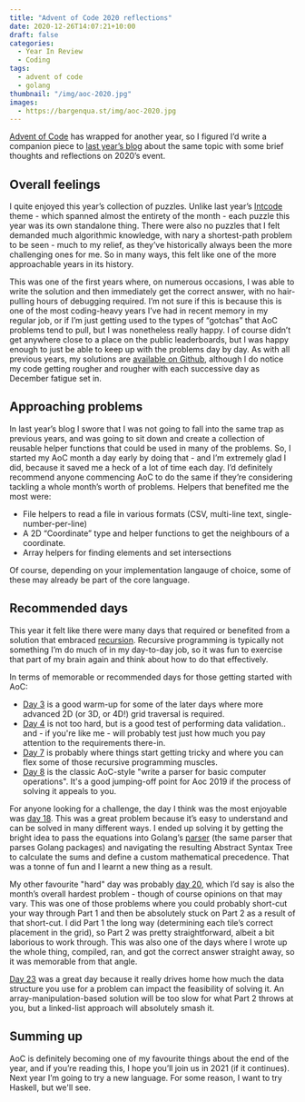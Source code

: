 ```yaml
---
title: "Advent of Code 2020 reflections"
date: 2020-12-26T14:07:21+10:00
draft: false
categories:
  - Year In Review
  - Coding
tags:
  - advent of code
  - golang
thumbnail: "/img/aoc-2020.jpg"
images:
  - https://bargenqua.st/img/aoc-2020.jpg
---
```


[Advent of Code](https://adventofcode.com) has wrapped for another year, so I figured I’d write a companion piece to [last year’s blog](../aoc-2019-wrapup) about the same topic with some brief thoughts and reflections on 2020’s event.

## Overall feelings

I quite enjoyed this year’s collection of puzzles. Unlike last year’s [Intcode](https://esolangs.org/wiki/Intcode) theme - which spanned almost the entirety of the month - each puzzle this year was its own standalone thing. There were also no puzzles that I felt demanded much algorithmic knowledge, with nary a shortest-path problem to be seen - much to my relief, as they’ve historically always been the more challenging ones for me. So in many ways, this felt like one of the more approachable years in its history.

This was one of the first years where, on numerous occasions, I was able to write the solution and then immediately get the correct answer, with no hair-pulling hours of debugging required. I’m not sure if this is because this is one of the most coding-heavy years I’ve had in recent memory in my regular job, or if I’m just getting used to the types of “gotchas” that AoC problems tend to pull, but I was nonetheless really happy. I of course didn’t get anywhere close to a place on the public leaderboards, but I was happy enough to just be able to keep up with the problems day by day. As with all previous years, my solutions are [available on Github](https://github.com/mrbarge/aoc2020), although I do notice my code getting rougher and rougher with each successive day as December fatigue set in.

## Approaching problems

In last year’s blog I swore that I was not going to fall into the same trap as previous years, and was going to sit down and create a collection of reusable helper functions that could be used in many of the problems. So, I started my AoC month a day early by doing that - and I’m extremely glad I did, because it saved me a heck of a lot of time each day. I’d definitely recommend anyone commencing AoC to do the same if they’re considering tackling a whole month’s worth of problems. Helpers that benefited me the most were:

- File helpers to read a file in various formats (CSV, multi-line text, single-number-per-line)
- A 2D “Coordinate” type and helper functions to get the neighbours of a coordinate.
- Array helpers for finding elements and set intersections

Of course, depending on your implementation langauge of choice, some of these may already be part of the core language. 

## Recommended days

This year it felt like there were many days that required or benefited from a solution that embraced [recursion](https://en.wikipedia.org/wiki/Recursion_(computer_science)). Recursive programming is typically not something I’m do much of in my day-to-day job, so it was fun to exercise that part of my brain again and think about how to do that effectively.

In terms of memorable or recommended days for those getting started with AoC:
- [Day 3](https://adventofcode.com/2020/day/3) is a good warm-up for some of the later days where more advanced 2D (or 3D, or 4D!) grid traversal is required.
- [Day 4](https://adventofcode.com/2020/day/4) is not too hard, but is a good test of performing data validation.. and - if you're like me - will probably test just how much you pay attention to the requirements there-in.
- [Day 7](https://adventofcode.com/2020/day/7) is probably where things start getting tricky and where you can flex some of those recursive programming muscles.
- [Day 8](https://adventofcode.com/2020/day/8) is the classic AoC-style "write a parser for basic computer operations". It's a good jumping-off point for Aoc 2019 if the process of solving it appeals to you.

For anyone looking for a challenge, the day I think was the most enjoyable was [day 18](https://adventofcode.com/2020/day/18). This was a great problem because it’s easy to understand and can be solved in many different ways. I ended up solving it by getting the bright idea to pass the equations into Golang’s [parser](https://golang.org/pkg/go/parser/) (the same parser that parses Golang packages) and navigating the resulting Abstract Syntax Tree to calculate the sums and define a custom mathematical precedence. That was a tonne of fun and I learnt a new thing as a result.

My other favourite "hard" day was probably [day 20](https://adventofcode.com/2020/day/20), which I’d say is also the month’s overall hardest problem - though of course opinions on that may vary. This was one of those problems where you could probably short-cut your way through Part 1 and then be absolutely stuck on Part 2 as a result of that short-cut. I did Part 1 the long way (determining each tile’s correct placement in the grid), so Part 2 was pretty straightforward, albeit a bit laborious to work through. This was also one of the days where I wrote up the whole thing, compiled, ran, and got the correct answer straight away, so it was memorable from that angle.

[Day 23](https://adventofcode.com/2020/day/23) was a great day because it really drives home how much the data structure you use for a problem can impact the feasibility of solving it. An array-manipulation-based solution will be too slow for what Part 2 throws at you, but a linked-list approach will absolutely smash it. 

## Summing up

AoC is definitely becoming one of my favourite things about the end of the year, and if you’re reading this, I hope you’ll join us in 2021 (if it continues). Next year I’m going to try a new language. For some reason, I want to try Haskell, but we'll see.
